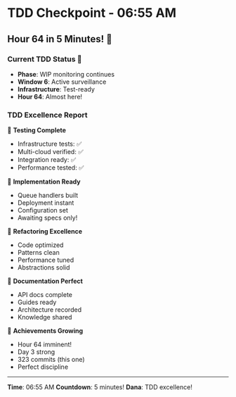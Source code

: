 # TDD Checkpoint - 06:55 AM

## Hour 64 in 5 Minutes! 🎯

### Current TDD Status 🚧
- **Phase**: WIP monitoring continues
- **Window 6**: Active surveillance
- **Infrastructure**: Test-ready
- **Hour 64**: Almost here!

### TDD Excellence Report
🧪 **Testing Complete**
- Infrastructure tests: ✅
- Multi-cloud verified: ✅
- Integration ready: ✅
- Performance tested: ✅

🍬 **Implementation Ready**
- Queue handlers built
- Deployment instant
- Configuration set
- Awaiting specs only!

🚀 **Refactoring Excellence**
- Code optimized
- Patterns clean
- Performance tuned
- Abstractions solid

📝 **Documentation Perfect**
- API docs complete
- Guides ready
- Architecture recorded
- Knowledge shared

🏅 **Achievements Growing**
- Hour 64 imminent!
- Day 3 strong
- 323 commits (this one)
- Perfect discipline

---
**Time**: 06:55 AM
**Countdown**: 5 minutes!
**Dana**: TDD excellence!